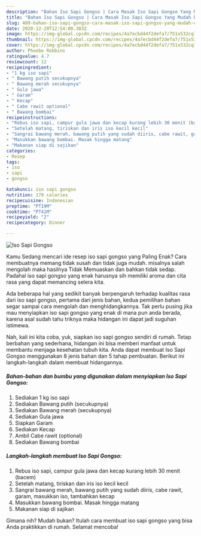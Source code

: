 ```yaml
---
description: "Bahan Iso Sapi Gongso | Cara Masak Iso Sapi Gongso Yang Mudah Dan Praktis"
title: "Bahan Iso Sapi Gongso | Cara Masak Iso Sapi Gongso Yang Mudah Dan Praktis"
slug: 489-bahan-iso-sapi-gongso-cara-masak-iso-sapi-gongso-yang-mudah-dan-praktis
date: 2020-12-20T12:54:00.383Z
image: https://img-global.cpcdn.com/recipes/4a7ecbd44f2defa7/751x532cq70/iso-sapi-gongso-foto-resep-utama.jpg
thumbnail: https://img-global.cpcdn.com/recipes/4a7ecbd44f2defa7/751x532cq70/iso-sapi-gongso-foto-resep-utama.jpg
cover: https://img-global.cpcdn.com/recipes/4a7ecbd44f2defa7/751x532cq70/iso-sapi-gongso-foto-resep-utama.jpg
author: Phoebe Robbins
ratingvalue: 4.7
reviewcount: 12
recipeingredient:
- "1 kg iso sapi"
- " Bawang putih secukupnya"
- " Bawang merah secukupnya"
- " Gula jawa"
- " Garam"
- " Kecap"
- " Cabe rawit optional"
- " Bawang bombai"
recipeinstructions:
- "Rebus iso sapi, campur gula jawa dan kecap kurang lebih 30 menit (bacem)"
- "Setelah matang, tiriskan dan iris iso kecil kecil"
- "Sangrai bawang merah, bawang putih yang sudah diiris, cabe rawit, garam, masukkan iso, tambahkan kecap"
- "Masukkan bawang bombai. Masak hingga matang"
- "Makanan siap di sajikan"
categories:
- Resep
tags:
- iso
- sapi
- gongso

katakunci: iso sapi gongso 
nutrition: 179 calories
recipecuisine: Indonesian
preptime: "PT19M"
cooktime: "PT41M"
recipeyield: "2"
recipecategory: Dinner

---
```



![Iso Sapi Gongso](https://img-global.cpcdn.com/recipes/4a7ecbd44f2defa7/751x532cq70/iso-sapi-gongso-foto-resep-utama.jpg)

Kamu Sedang mencari ide resep iso sapi gongso yang Paling Enak? Cara membuatnya memang tidak susah dan tidak juga mudah. misalnya salah mengolah maka hasilnya Tidak Memuaskan dan bahkan tidak sedap. Padahal iso sapi gongso yang enak harusnya sih memiliki aroma dan cita rasa yang dapat memancing selera kita.



Ada beberapa hal yang sedikit banyak berpengaruh terhadap kualitas rasa dari iso sapi gongso, pertama dari jenis bahan, kedua pemilihan bahan segar sampai cara mengolah dan menghidangkannya. Tak perlu pusing jika mau menyiapkan iso sapi gongso yang enak di mana pun anda berada, karena asal sudah tahu triknya maka hidangan ini dapat jadi suguhan istimewa.


Nah, kali ini kita coba, yuk, siapkan iso sapi gongso sendiri di rumah. Tetap berbahan yang sederhana, hidangan ini bisa memberi manfaat untuk membantu menjaga kesehatan tubuh kita. Anda dapat membuat Iso Sapi Gongso menggunakan 8 jenis bahan dan 5 tahap pembuatan. Berikut ini langkah-langkah dalam membuat hidangannya.

<!--inarticleads1-->

##### Bahan-bahan dan bumbu yang digunakan dalam menyiapkan Iso Sapi Gongso:

1. Sediakan 1 kg iso sapi
1. Sediakan  Bawang putih (secukupnya)
1. Sediakan  Bawang merah (secukupnya)
1. Sediakan  Gula jawa
1. Siapkan  Garam
1. Sediakan  Kecap
1. Ambil  Cabe rawit (optional)
1. Sediakan  Bawang bombai




<!--inarticleads2-->

##### Langkah-langkah membuat Iso Sapi Gongso:

1. Rebus iso sapi, campur gula jawa dan kecap kurang lebih 30 menit (bacem)
1. Setelah matang, tiriskan dan iris iso kecil kecil
1. Sangrai bawang merah, bawang putih yang sudah diiris, cabe rawit, garam, masukkan iso, tambahkan kecap
1. Masukkan bawang bombai. Masak hingga matang
1. Makanan siap di sajikan




Gimana nih? Mudah bukan? Itulah cara membuat iso sapi gongso yang bisa Anda praktikkan di rumah. Selamat mencoba!
